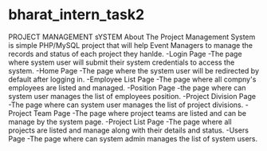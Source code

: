 # bharat_intern_task2
PROJECT MANAGEMENT sYSTEM
About
The Project Management System is simple PHP/MySQL project that will help Event Managers to manage the records and status of each project they hanlde. 
-Login Page
    -The page where system user will submit their system credentials to access the system.
-Home Page
    -The page where the system user will be redirected by default after logging in.
-Employee List Page
    -The page where all compny's employees are listed and managed.
-Position Page
    -the page where can system user manages the list of employees position.
-Project Division Page
    -The page where can system user manages the list of project divisions.
-Project Team Page
    -The page where project teams are listed and can be manage by the system page.
-Project List Page
    -The page where all projects are listed and manage along with their details and status.
-Users Page
    -The page where can system admin manages the list of system users.
